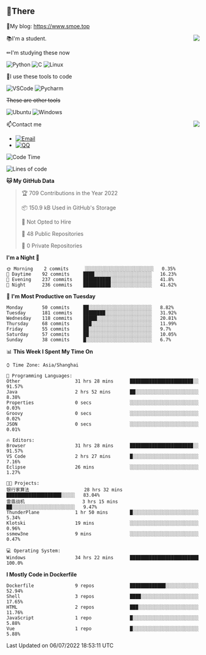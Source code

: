 
## 👏There

📰My blog: https://www.smoe.top

<img align="right" src="https://github-readme-stats.vercel.app/api/top-langs/?username=AkashiCoin"/>


📚I'm a student.

✏I'm studying these now

![Python](https://img.shields.io/badge/-Python-blue?style=flat-square&logo=Python&logoColor=fff)
![C](https://img.shields.io/badge/-C-585858?style=flat-square&logo=C&logoColor=fff)
![Linux](https://img.shields.io/badge/-Linux-black?style=flat-square&logo=Linux&logoColor=fff)

🔨I use these tools to code

![VSCode](https://img.shields.io/badge/-VSCode-blue?style=flat-square&logo=visualstudiocode&logoColor=fff)
![Pycharm](https://img.shields.io/badge/-Pycharm-green?style=flat-square&logo=pycharm&logoColor=fff)

 ~~These are other tools~~

![Ubuntu](https://img.shields.io/badge/-Ubuntu-orange?style=flat-square&logo=Ubuntu&logoColor=fff)
![Windows](https://img.shields.io/badge/-Windows-blue?style=flat-square&logo=Windows&logoColor=fff)

<img align="right" src="https://github-readme-stats.vercel.app/api?username=AkashiCoin" />


📫Contact me

* [![Email](https://img.shields.io/badge/Email-l1040186796@gmail.com-1?style=social&logoColor=fff)](mailto:l1040186796@gmail.com)
* [![QQ](https://img.shields.io/badge/QQ-1040186796-1?style=social&logoColor=fff)](tencent://AddContact/?fromId=45&fromSubId=1&subcmd=all&uin=1040186796&website=www.oicqzone.com)

<!--START_SECTION:waka-->
![Code Time](http://img.shields.io/badge/Code%20Time-0%20secs-blue)

![Lines of code](https://img.shields.io/badge/From%20Hello%20World%20I%27ve%20Written-5%20Thousand%20lines%20of%20code-blue)

**🐱 My GitHub Data** 

> 🏆 709 Contributions in the Year 2022
 > 
> 📦 150.9 kB Used in GitHub's Storage 
 > 
> 🚫 Not Opted to Hire
 > 
> 📜 48 Public Repositories 
 > 
> 🔑 0 Private Repositories  
 > 
**I'm a Night 🦉** 

```text
🌞 Morning    2 commits      ░░░░░░░░░░░░░░░░░░░░░░░░░   0.35% 
🌆 Daytime    92 commits     ████░░░░░░░░░░░░░░░░░░░░░   16.23% 
🌃 Evening    237 commits    ██████████░░░░░░░░░░░░░░░   41.8% 
🌙 Night      236 commits    ██████████░░░░░░░░░░░░░░░   41.62%

```
📅 **I'm Most Productive on Tuesday** 

```text
Monday       50 commits     ██░░░░░░░░░░░░░░░░░░░░░░░   8.82% 
Tuesday      181 commits    ████████░░░░░░░░░░░░░░░░░   31.92% 
Wednesday    118 commits    █████░░░░░░░░░░░░░░░░░░░░   20.81% 
Thursday     68 commits     ███░░░░░░░░░░░░░░░░░░░░░░   11.99% 
Friday       55 commits     ██░░░░░░░░░░░░░░░░░░░░░░░   9.7% 
Saturday     57 commits     ██░░░░░░░░░░░░░░░░░░░░░░░   10.05% 
Sunday       38 commits     █░░░░░░░░░░░░░░░░░░░░░░░░   6.7%

```


📊 **This Week I Spent My Time On** 

```text
⌚︎ Time Zone: Asia/Shanghai

💬 Programming Languages: 
Other                    31 hrs 28 mins      ███████████████████████░░   91.57% 
Java                     2 hrs 52 mins       ██░░░░░░░░░░░░░░░░░░░░░░░   8.38% 
Properties               0 secs              ░░░░░░░░░░░░░░░░░░░░░░░░░   0.03% 
Groovy                   0 secs              ░░░░░░░░░░░░░░░░░░░░░░░░░   0.02% 
JSON                     0 secs              ░░░░░░░░░░░░░░░░░░░░░░░░░   0.01%

🔥 Editors: 
Browser                  31 hrs 28 mins      ███████████████████████░░   91.57% 
VS Code                  2 hrs 27 mins       █░░░░░░░░░░░░░░░░░░░░░░░░   7.16% 
Eclipse                  26 mins             ░░░░░░░░░░░░░░░░░░░░░░░░░   1.27%

🐱‍💻 Projects: 
银行家算法                    28 hrs 32 mins      ████████████████████░░░░░   83.04% 
雷霆战机                     3 hrs 15 mins       ██░░░░░░░░░░░░░░░░░░░░░░░   9.47% 
ThunderPlane             1 hr 50 mins        █░░░░░░░░░░░░░░░░░░░░░░░░   5.34% 
Klotski                  19 mins             ░░░░░░░░░░░░░░░░░░░░░░░░░   0.96% 
ssmew3ne                 9 mins              ░░░░░░░░░░░░░░░░░░░░░░░░░   0.47%

💻 Operating System: 
Windows                  34 hrs 22 mins      █████████████████████████   100.0%

```

**I Mostly Code in Dockerfile** 

```text
Dockerfile               9 repos             █████████████░░░░░░░░░░░░   52.94% 
Shell                    3 repos             ████░░░░░░░░░░░░░░░░░░░░░   17.65% 
HTML                     2 repos             ███░░░░░░░░░░░░░░░░░░░░░░   11.76% 
JavaScript               1 repo              █░░░░░░░░░░░░░░░░░░░░░░░░   5.88% 
Vue                      1 repo              █░░░░░░░░░░░░░░░░░░░░░░░░   5.88%

```



 Last Updated on 06/07/2022 18:53:11 UTC
<!--END_SECTION:waka-->
